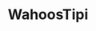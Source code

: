 ---
title: WahoosTipi
crosslinks:
- reddit_stream
- livven
- orioles
- MLBStreams
- KCRoyals
- Browns
- clevelandcavs
- place
- motorcitykitties
- Cleveland
- '2013'
- Brewers
- royals
- nfl
- gifs
- unexpectedhogwarts
- BlueJackets
- redsox
- disgusting
- BitchImATrain
---